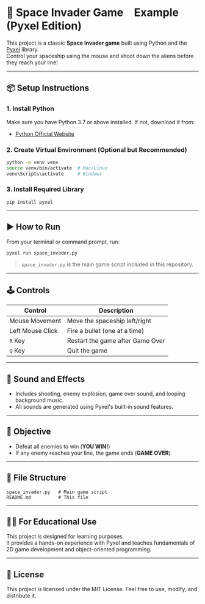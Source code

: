 # 🚀 Space Invader Game　Example (Pyxel Edition)

This project is a classic **Space Invader game** built using Python and the [Pyxel](https://github.com/kitao/pyxel) library.  
Control your spaceship using the mouse and shoot down the aliens before they reach your line!

---

## 📦 Setup Instructions

### 1. Install Python
Make sure you have Python 3.7 or above installed. If not, download it from:

- [Python Official Website](https://www.python.org/)

### 2. Create Virtual Environment (Optional but Recommended)

```bash
python -m venv venv
source venv/bin/activate  # Mac/Linux
venv\Scripts\activate     # Windows
```

### 3. Install Required Library

```bash
pip install pyxel
```

---

## ▶️ How to Run

From your terminal or command prompt, run:

```bash
pyxel run space_invader.py
```

> `space_invader.py` is the main game script included in this repository.

---

## 🕹️ Controls

| Control            | Description                       |
|--------------------|-----------------------------------|
| Mouse Movement     | Move the spaceship left/right     |
| Left Mouse Click   | Fire a bullet (one at a time)     |
| `R` Key            | Restart the game after Game Over  |
| `Q` Key            | Quit the game                     |

---

## 🎵 Sound and Effects

- Includes shooting, enemy explosion, game over sound, and looping background music.
- All sounds are generated using Pyxel's built-in sound features.

---

## 🎯 Objective

- Defeat all enemies to win (**YOU WIN!**)
- If any enemy reaches your line, the game ends (**GAME OVER**)

---

## 📁 File Structure

```
space_invader.py   # Main game script
README.md          # This file
```

---

## 🧑‍🏫 For Educational Use

This project is designed for learning purposes.  
It provides a hands-on experience with Pyxel and teaches fundamentals of 2D game development and object-oriented programming.

---

## 📝 License

This project is licensed under the MIT License. Feel free to use, modify, and distribute it.
